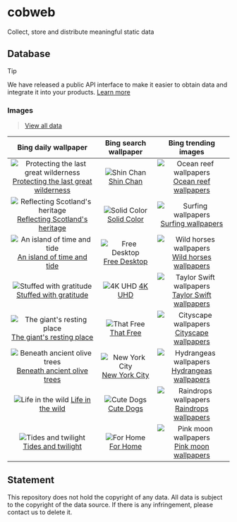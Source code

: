 # cobweb

Collect, store and distribute meaningful static data

## Database

> [!TIP]
> We have released a public API interface to make it easier to obtain data and integrate it into your products. [Learn more](https://api.cobweb.litingyes.top/)

### Images

> [View all data](./database/images/)

<!-- IMAGES_START -->

|                                                                                                     Bing daily wallpaper                                                                                                     |                                                                                                                Bing search wallpaper                                                                                                                 |                                                                                              Bing trending images                                                                                              |
| :--------------------------------------------------------------------------------------------------------------------------------------------------------------------------------------------------------------------------: | :--------------------------------------------------------------------------------------------------------------------------------------------------------------------------------------------------------------------------------------------------: | :------------------------------------------------------------------------------------------------------------------------------------------------------------------------------------------------------------: |
| ![Protecting the last great wilderness](https://bing.com/th?id=OHR.IcebergsAntarctica_EN-US6829804691_UHD.jpg) [Protecting the last great wilderness](https://bing.com/th?id=OHR.IcebergsAntarctica_EN-US6829804691_UHD.jpg) |         ![Shin Chan](https://tse1.mm.bing.net/th?q=Shin+Chan+Wallpaper&pid=Api&mkt=en-US&cc=US&setlang=en&adlt=strict&t=1) [Shin Chan](https://tse1.mm.bing.net/th?q=Shin+Chan+Wallpaper&pid=Api&mkt=en-US&cc=US&setlang=en&adlt=strict&t=1)         |   ![Ocean reef wallpapers](https://tse2.mm.bing.net/th?id=OET.95d0929343db44e7a71bb845c7992ae5&pid=Api) [Ocean reef wallpapers](https://tse2.mm.bing.net/th?id=OET.95d0929343db44e7a71bb845c7992ae5&pid=Api)   |
|           ![Reflecting Scotland's heritage](https://bing.com/th?id=OHR.KilchurnAutumn_EN-US6737063910_UHD.jpg) [Reflecting Scotland's heritage](https://bing.com/th?id=OHR.KilchurnAutumn_EN-US6737063910_UHD.jpg)           |     ![Solid Color](https://tse1.mm.bing.net/th?q=Solid+Color+Wallpaper&pid=Api&mkt=en-US&cc=US&setlang=en&adlt=strict&t=1) [Solid Color](https://tse1.mm.bing.net/th?q=Solid+Color+Wallpaper&pid=Api&mkt=en-US&cc=US&setlang=en&adlt=strict&t=1)     |      ![Surfing wallpapers](https://tse4.mm.bing.net/th?id=OET.4008adf40e4f4eaf80ab5980817e3b24&pid=Api) [Surfing wallpapers](https://tse4.mm.bing.net/th?id=OET.4008adf40e4f4eaf80ab5980817e3b24&pid=Api)      |
|                   ![An island of time and tide](https://bing.com/th?id=OHR.MtStMichel_EN-US6641012356_UHD.jpg) [An island of time and tide](https://bing.com/th?id=OHR.MtStMichel_EN-US6641012356_UHD.jpg)                   |   ![Free Desktop](https://tse3.mm.bing.net/th?q=Free+Desktop+Wallpaper&pid=Api&mkt=en-US&cc=US&setlang=en&adlt=strict&t=1) [Free Desktop](https://tse3.mm.bing.net/th?q=Free+Desktop+Wallpaper&pid=Api&mkt=en-US&cc=US&setlang=en&adlt=strict&t=1)   |  ![Wild horses wallpapers](https://tse1.mm.bing.net/th?id=OET.fe60bdf1503f41e0b0f2193a895e152e&pid=Api) [Wild horses wallpapers](https://tse1.mm.bing.net/th?id=OET.fe60bdf1503f41e0b0f2193a895e152e&pid=Api)  |
|                       ![Stuffed with gratitude](https://bing.com/th?id=OHR.TomTurkeys_EN-US6212893518_UHD.jpg) [Stuffed with gratitude](https://bing.com/th?id=OHR.TomTurkeys_EN-US6212893518_UHD.jpg)                       |               ![4K UHD](https://tse3.mm.bing.net/th?q=4K+UHD+Wallpaper&pid=Api&mkt=en-US&cc=US&setlang=en&adlt=strict&t=1) [4K UHD](https://tse3.mm.bing.net/th?q=4K+UHD+Wallpaper&pid=Api&mkt=en-US&cc=US&setlang=en&adlt=strict&t=1)               | ![Taylor Swift wallpapers](https://tse1.mm.bing.net/th?id=OET.df622bf74ecb4d04af62b096c2119373&pid=Api) [Taylor Swift wallpapers](https://tse1.mm.bing.net/th?id=OET.df622bf74ecb4d04af62b096c2119373&pid=Api) |
|                   ![The giant's resting place](https://bing.com/th?id=OHR.SemoisRiver_EN-US6047540380_UHD.jpg) [The giant's resting place](https://bing.com/th?id=OHR.SemoisRiver_EN-US6047540380_UHD.jpg)                   |         ![That Free](https://tse4.mm.bing.net/th?q=Wallpaper+That+Free&pid=Api&mkt=en-US&cc=US&setlang=en&adlt=strict&t=1) [That Free](https://tse4.mm.bing.net/th?q=Wallpaper+That+Free&pid=Api&mkt=en-US&cc=US&setlang=en&adlt=strict&t=1)         |    ![Cityscape wallpapers](https://tse1.mm.bing.net/th?id=OET.822b12427b2d4caaadff0079ed9c5491&pid=Api) [Cityscape wallpapers](https://tse1.mm.bing.net/th?id=OET.822b12427b2d4caaadff0079ed9c5491&pid=Api)    |
|                 ![Beneath ancient olive trees](https://bing.com/th?id=OHR.TrulliGrove_EN-US5919292259_UHD.jpg) [Beneath ancient olive trees](https://bing.com/th?id=OHR.TrulliGrove_EN-US5919292259_UHD.jpg)                 | ![New York City](https://tse1.mm.bing.net/th?q=New+York+City+Wallpaper&pid=Api&mkt=en-US&cc=US&setlang=en&adlt=strict&t=1) [New York City](https://tse1.mm.bing.net/th?q=New+York+City+Wallpaper&pid=Api&mkt=en-US&cc=US&setlang=en&adlt=strict&t=1) |   ![Hydrangeas wallpapers](https://tse1.mm.bing.net/th?id=OET.7d262970ebc246c784ac013b60574e62&pid=Api) [Hydrangeas wallpapers](https://tse1.mm.bing.net/th?id=OET.7d262970ebc246c784ac013b60574e62&pid=Api)   |
|                       ![Life in the wild](https://bing.com/th?id=OHR.AmboseliGiraffes_EN-US9072366924_UHD.jpg) [Life in the wild](https://bing.com/th?id=OHR.AmboseliGiraffes_EN-US9072366924_UHD.jpg)                       |         ![Cute Dogs](https://tse3.mm.bing.net/th?q=Cute+Dogs+Wallpaper&pid=Api&mkt=en-US&cc=US&setlang=en&adlt=strict&t=1) [Cute Dogs](https://tse3.mm.bing.net/th?q=Cute+Dogs+Wallpaper&pid=Api&mkt=en-US&cc=US&setlang=en&adlt=strict&t=1)         |    ![Raindrops wallpapers](https://tse1.mm.bing.net/th?id=OET.4902f376e11747ae921b54531effa992&pid=Api) [Raindrops wallpapers](https://tse1.mm.bing.net/th?id=OET.4902f376e11747ae921b54531effa992&pid=Api)    |
|                          ![Tides and twilight](https://bing.com/th?id=OHR.SonomaCoast_EN-US5218026576_UHD.jpg) [Tides and twilight](https://bing.com/th?id=OHR.SonomaCoast_EN-US5218026576_UHD.jpg)                          |           ![For Home](https://tse3.mm.bing.net/th?q=Wallpaper+for+Home&pid=Api&mkt=en-US&cc=US&setlang=en&adlt=strict&t=1) [For Home](https://tse3.mm.bing.net/th?q=Wallpaper+for+Home&pid=Api&mkt=en-US&cc=US&setlang=en&adlt=strict&t=1)           |    ![Pink moon wallpapers](https://tse3.mm.bing.net/th?id=OET.44d0aa6d5ac04ef38dc08953c6cb1190&pid=Api) [Pink moon wallpapers](https://tse3.mm.bing.net/th?id=OET.44d0aa6d5ac04ef38dc08953c6cb1190&pid=Api)    |

<!-- IMAGES_END -->

## Statement

This repository does not hold the copyright of any data. All data is subject to the copyright of the data source. If there is any infringement, please contact us to delete it.
